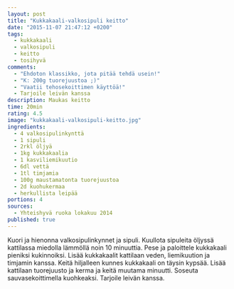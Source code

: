 ```yaml
---
layout: post
title: "Kukkakaali-valkosipuli keitto"
date: "2015-11-07 21:47:12 +0200"
tags: 
  - kukkakaali
  - valkosipuli
  - keitto
  - tosihyvä
comments: 
  - "Ehdoton klassikko, jota pitää tehdä usein!"
  - "K: 200g tuorejuustoa ;)"
  - "Vaatii tehosekoittimen käyttöä!"
  - Tarjoile leivän kanssa
description: Maukas keitto
time: 20min
rating: 4.5
image: "kukkakaali-valkosipuli-keitto.jpg"
ingredients: 
  - 4 valkosipulinkynttä
  - 1 sipuli
  - 2rkl öljyä
  - 1kg kukkakaalia
  - 1 kasviliemikuutio
  - 6dl vettä
  - 1tl timjamia
  - 100g maustamatonta tuorejuustoa
  - 2d kuohukermaa
  - herkullista leipää
portions: 4
sources: 
  - Yhteishyvä ruoka lokakuu 2014
published: true
---
```



Kuori ja hienonna valkosipulinkynnet ja sipuli. Kuullota sipuleita öljyssä kattilassa miedolla lämmöllä noin 10 minuuttia. Pese ja paloittele kukkakaali pieniksi kukinnoiksi. Lisää kukkakaalit kattilaan veden, liemikuution ja timjamin kanssa. Keitä hiljalleen kunnes kukkakaali on täysin kypsää. Lisää kattilaan tuorejuusto ja kerma ja keitä muutama minuutti. Soseuta sauvasekoittimella kuohkeaksi. Tarjoile leivän kanssa.
